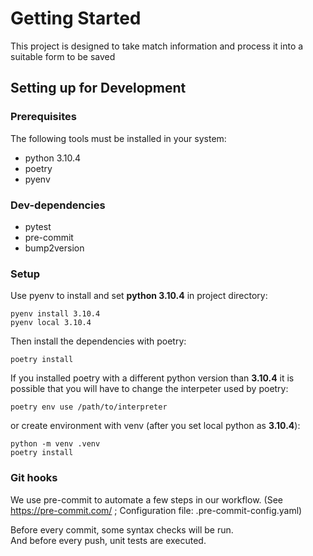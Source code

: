 # Getting Started

This project is designed to take match information and process it into a suitable form to be saved

## Setting up for Development

### Prerequisites

The following tools must be installed in your system:
- python 3.10.4
- poetry
- pyenv


### Dev-dependencies

- pytest
- pre-commit
- bump2version

### Setup

Use pyenv to install and set **python 3.10.4** in project directory:

    pyenv install 3.10.4
    pyenv local 3.10.4

Then install the dependencies with poetry:

    poetry install

If you installed poetry with a different python version than **3.10.4** it is
possible that you will have to change the interpeter used by poetry:

    poetry env use /path/to/interpreter

or create environment with venv (after you set local python as **3.10.4**):

    python -m venv .venv
    poetry install

### Git hooks
We use pre-commit to automate a few steps in our workflow.
(See https://pre-commit.com/ ; Configuration file: .pre-commit-config.yaml)

Before every commit, some syntax checks will be run.  
And before every push, unit tests are executed.
